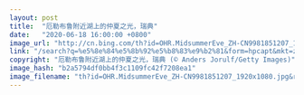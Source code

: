 ```yaml
---
layout: post
title:  "厄勒布鲁附近湖上的仲夏之光，瑞典"
date:   "2020-06-18 16:00:00 +0800"
image_url: "http://cn.bing.com/th?id=OHR.MidsummerEve_ZH-CN9981851207_1920x1080.jpg&rf=LaDigue_1920x1080.jpg&pid=hp"
link: "/search?q=%e5%8e%84%e5%8b%92%e5%b8%83%e9%b2%81&form=hpcapt&mkt=zh-cn"
copyright: "厄勒布鲁附近湖上的仲夏之光，瑞典 (© Anders Jorulf/Getty Images)"
image_hash: "b2a5794df0bb4f3c1109fc42f7208ea1"
image_filename: "th?id=OHR.MidsummerEve_ZH-CN9981851207_1920x1080.jpg&rf=LaDigue_1920x1080.jpg&pid=hp"
---
```

